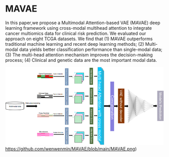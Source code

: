 # **MAVAE**

In this paper,we propose a Multimodal Attention-based VAE (MAVAE) deep learning framework using cross-modal multihead attention to integrate cancer multiomics data for clinical risk prediction. We evaluated our approach on eight TCGA datasets. We find that (1) MAVAE outperforms traditional machine learning and recent deep learning methods; (2) Multi-modal data yields better classification performance than single-modal data; (3) The multi-head attention mechanism improves the decision-making process; (4) Clinical and genetic data are the most important modal data. 

![](https://github.com/wenwenmin/MAVAE/blob/main/MAVAE.png)https://github.com/wenwenmin/MAVAE/blob/main/MAVAE.png)

